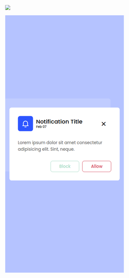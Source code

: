 ![](https://raw.githubusercontent.com/melihsahtulek/daily-frontend/day-3-notification/images/day-3-notification-desktop.jpeg)

![](https://raw.githubusercontent.com/melihsahtulek/daily-frontend/master/day-3-notification/images/day-3-notification-mobile.jpeg)